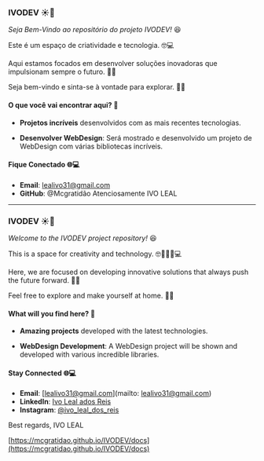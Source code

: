 ### IVODEV ☀️🌟

*Seja Bem-Vindo ao repositório do projeto IVODEV!* 😆

Este é um espaço de criatividade e tecnologia. 🤓💻

Aqui estamos focados em desenvolver soluções inovadoras que impulsionam sempre o futuro. 🚀🎉

Seja bem-vindo e sinta-se à vontade para explorar. 🎉😃

#### O que você vai encontrar aqui? 🤔

- **Projetos incríveis** desenvolvidos com as mais recentes tecnologias.

- **Desenvolver WebDesign**: Será mostrado e desenvolvido um projeto de WebDesign com várias bibliotecas incríveis.

#### Fique Conectado 🌐💻

- **Email**: lealivo31@gmail.com
- **GitHub**: @Mcgratidão
Atenciosamente
IVO LEAL

---

### IVODEV ☀️🌟

*Welcome to the IVODEV project repository!* 😆

This is a space for creativity and technology. 🤓🧑🏻‍💻💻

Here, we are focused on developing innovative solutions that always push the future forward. 🚀🎉

Feel free to explore and make yourself at home. 🎉😃

#### What will you find here? 🤔

- **Amazing projects** developed with the latest technologies.

- **WebDesign Development**: A WebDesign project will be shown and developed with various incredible libraries.

#### Stay Connected 🌐💻

- **Email**: [lealivo31@gmail.com](mailto: lealivo31@gmail.com)
- **LinkedIn**: [Ivo Leal ados Reis](https://www.linkedin.com/in/ivo-leal-dos-reis-3129311b2?utm_source=share&utm_campaign=share_via&utm_content=profile&utm_medium=android_app)
- **Instagram**: [@ivo_leal_dos_reis](https://www.instagram.com/ivo_leal_dos_reis?igsh=YzFrOWJsM2pyZ3k1)

Best regards,
IVO LEAL


[https://mcgratidao.github.io/IVODEV/docs](https://mcgratidao.github.io/IVODEV/docs)
